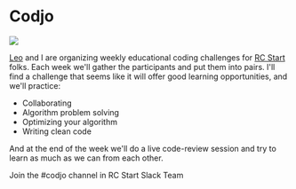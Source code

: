 # Codjo

<img src="http://i.imgur.com/k1t1bGF.jpg" />

[Leo](https://github.com/leotrs) and I are organizing weekly educational coding challenges for [RC Start](https://www.recurse.com/blog/99-free-one-on-one-mentorship-for-new-programmers) folks. Each week we'll gather the participants and put them into pairs. I'll find a challenge that seems like it will offer good learning opportunities, and we'll practice:

- Collaborating
- Algorithm problem solving
- Optimizing your algorithm
- Writing clean code

And at the end of the week we'll do a live code-review session and try to learn as much as we can from each other.

Join the #codjo channel in RC Start Slack Team
